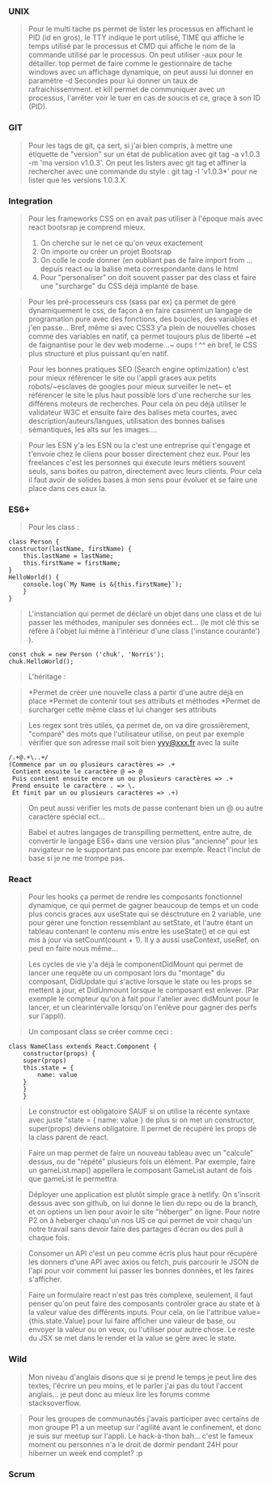### UNIX

> Pour le multi tache ps permet de lister les processus en affichant le PID (id en gros), le TTY indique le port utilisé, TIME qui affiche le temps utilisé par le processus et CMD qui affiche le nom de la commande utilisé par le processus. On peut utiliser -aux pour le détailler. top permet de faire comme le gestionnaire de tache windows avec un affichage dynamique, 
on peut aussi lui donner en paramètre -d Secondes pour lui donner un taux de rafraichissemment. et kill permet de communiquer avec un processus, l'arrêter voir le tuer en cas de soucis et ce, graçe à son ID (PID).

### GIT

>Pour les tags de git, ça sert, si j'ai bien compris, à mettre une étiquette de "version" sur un état de publication avec git tag -a v1.0.3 -m 'ma version v1.0.3'. On peut les listers avec git tag et affiner la rechercher avec une commande du style : git tag -l 'v1.0.3*' pour ne lister que les versions 1.0.3.X.

### Integration

>Pour les frameworks CSS on en avait pas utiliser à l'époque mais avec react bootsrap je comprend mieux.
>1. On cherche sur le net ce qu'on veux exactement
>2. On importe ou créer un projet Bootsrap
>3. On colle le code donner (en oubliant pas de faire import from ... depuis react ou la balise meta correspondante dans le html
>4. Pour "personaliser" on doit souvent passer par des class et faire une "surcharge" du CSS déjà implanté de base.
    
 >Pour les pré-processeurs css (sass par ex) ça permet de géré dynamiquement le css, de façon à en faire casiment un langage de programation pure avec des fonctions, des boucles, des variables et j'en passe... Bref, même si avec CSS3 y'a plein de nouvelles choses comme des variables en natif, ça permet toujours plus de liberté ~et de faignantise pour le dev web moderne...~ oups ! ^^ en bref, le CSS plus structuré et plus puissant qu'en natif.
    
 >Pour les bonnes pratiques SEO (Search engine optimization) c'est pour mieux référencer le site ou l'appli graces aux petits robots/~esclaves de googles pour mieux surveiller le net~ et référencer le site le plus haut possible lors d'une recherche sur les différens moteurs de recherches. Pour cela on peu déjà utiliser le validateur W3C et ensuite faire des balises meta courtes, avec description/auteurs/langues, utilisation des bonnes balises sémantiques, les alts sur les images....
 
 >Pour les ESN y'a les ESN ou la c'est une entreprise qui t'engage et t'envoie chez le cliens pour bosser directement chez eux. Pour les freelances c'est les personnes qui éxecute leurs métiers souvent seuls, sans boites ou patron, directement avec leurs clients. Pour cela il faut avoir de solides bases à mon sens pour évoluer et se faire une place dans ces eaux la.

### ES6+

>Pour les class : 

    class Person {
	constructor(lastName, firstName) {
		this.lastName = lastName;
		this.firstName = firstName;
	}
	HelloWorld() {
		console.log(`My Name is &{this.firstName}`);
	    }
    }

>L'instanciation qui permet de déclaré un objet dans une class et de lui passer les méthodes, manipuler ses données ect... (le mot clé this se réfère à l'objet lui même à l'intérieur d'une class ('instance courante') ).

    const chuk = new Person ('chuk', 'Norris');
    chuk.HelloWorld();

>L'héritage : 

>*Permet de créer une nouvelle class a partir d'une autre déjà en place
>*Permet de contenir tout ses attributs et méthodes
>*Permet de surcharger cette même class et lui changer ses attributs

>Les regex sont très utiles, ça permet de, on va dire grossièrement, "comparé" des mots que l'utilisateur utilise, on peut par exemple vérifier que son adresse mail soit bien yyy@xxx.fr avec la suite 
	
	/.+@.+\..+/
	(Commence par un ou plusieurs caractères => .+
	 Contient ensuite le caractère @ => @
	 Puis contient ensuite encore un ou plusieurs caractères => .+
	 Prend ensuite le caractère . => \.
	 Et finit par un ou plusieurs caractères => .+)
	 
>On peut aussi vérifier les mots de passe contenant bien un @ ou autre caractère spécial ect...

>Babel et autres langages de transpilling permettent, entre autre, de convertir le langage ES6+ dans une version plus "ancienne" pour les navigateur ne le supportant pas encore par exemple. React l'inclut de base si je ne me trompe pas.


 ### React

  >Pour les hooks ça permet de rendre les composants fonctionnel dynamique, ce qui permet de gagner beaucoup de temps et un code plus concis graces aux useState qui se désctruture en 2 variable, une pour gérer une fonction ressemblant au setState, et l'autre étant un tableau contenant le contenu mis entre les useState() et ce qui est mis à jour via setCount(count + 1). Il y a aussi useContext, useRef, on peut en faire nous même...
  
 >Les cycles de vie y'a déjà le componentDidMount qui permet de lancer une requête ou un composant lors du "montage" du composant, DidUpdate qui s'active lorsque le state ou les props se mettent à jour, et DidUnmount lorsque le composant est enlever. (Par exemple le compteur qu'on à fait pour l'atelier avec didMount pour le lancer, et un clearintervalle lorsqu'on l'enlève pour gagner des perfs sur l'appli).

>Un composant class se créer comme ceci :

	class NameClass extends React.Component {
		constructor(props) {
		super(props)
		this.state = {
			name: value
		}
		}
		}
>Le constructor est obligatoire SAUF si on utilise la récente syntaxe avec juste "state = { name: value } de plus si on met un constructor, super(props) deviens obligatoire. Il permet de récupéré les props de la class parent de react.

>Faire un map permet de faire un nouveau tableau avec un "calcule" dessus, ou de "répété" plusieurs fois un élément. Par exemple, faire un gameList.map(<Gamelist />) appellera le composant GameList autant de fois que gameList le permettra.

>Déployer une application est plutôt simple grace à netlify. On s'inscrit dessus avec son github, on lui donne le lien du repo ou de la branch, et on optiens un lien pour avoir le site "héberger" en ligne. Pour notre P2 on à heberger chaqu'un nos US ce qui permet de voir chaqu'un notre travail sans devoir faire des partages d'écran ou des pull à chaque fois.

>Consomer un API c'est un peu comme écris plus haut pour récupéré les donners d'une API avec axios ou fetch, puis parcourir le JSON de l'api pour voir comment lui passer les bonnes données, et les faires s'afficher.

>Faire un formulaire react n'est pas très complexe, seulement, il faut penser qu'on peut faire des composants controler grace au state et à la valeur value des différents inputs. Pour cela, on lie l'attribue value={this.state.Value} pour lui faire afficher une valeur de base, ou envoyer la valeur ou on veux, ou l'utiliser pour autre chose. Le reste du JSX se met dans le render et la value se gère avec le state.

 ### Wild
 
>Mon niveau d'anglais disons que si je prend le temps je peut lire des textes, l'écrire un peu moins, et le parler j'ai pas du tout l'accent anglais... je peut donc au mieux lire les forums comme stacksoverflow.

>Pour les groupes de communautés j'avais participer avec certains de mon groupe P1 a un meetup sur l'agilité avant le confinement, et donc je suis sur meetup sur l'appli. Le hack-à-thon bah... c'est le fameux moment ou personnes n'a le droit de dormir pendant 24H pour hiberner un week end complet? :p
 
 ### Scrum


